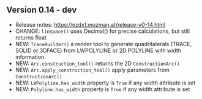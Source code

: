 Version 0.14 - dev
------------------

- Release notes: https://ezdxf.mozman.at/release-v0-14.html
- CHANGE: `linspace()` uses Decimal() for precise calculations, but still returns float
- NEW: `TraceBuilder()` a render tool to generate quadrilaterals (TRACE, SOLID or 3DFACE) 
  from LWPOLYLINE or 2D POLYLINE with width information.
- NEW: `Arc.construction_tool()` returns the 2D `ConstructionArc()`
- NEW: `Arc.apply_construction_tool()` apply parameters from `ConstructionArc()`
- NEW: `LWPolyline.has_width` property is ``True`` if any width attribute is set
- NEW: `Polyline.has_width` property is ``True`` if any width attribute is set